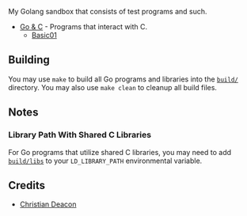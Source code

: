 My Golang sandbox that consists of test programs and such.

* [Go & C](./go_and_c/) - Programs that interact with C.
    * [Basic01](./go_and_c/basic01/)

## Building
You may use `make` to build all Go programs and libraries into the [`build/`](./build) directory. You may also use `make clean` to cleanup all build files.

## Notes
### Library Path With Shared C Libraries
For Go programs that utilize shared C libraries, you may need to add [`build/libs`](./build/libs/) to your `LD_LIBRARY_PATH` environmental variable.

## Credits
* [Christian Deacon](https://github.com/gamemann)